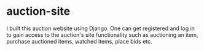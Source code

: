 # auction-site
I built this auction website using Django. One can get registered and log in to gain access to the auction's site functionality such as auctioning an item, purchase auctioned items, watched items, place bids etc. 
